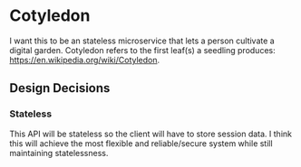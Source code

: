 # Cotyledon

I want this to be an stateless microservice that lets a person cultivate a
digital garden. Cotyledon refers to the first leaf(s) a seedling produces:
<https://en.wikipedia.org/wiki/Cotyledon>.

## Design Decisions

### Stateless

This API will be stateless so the client will have to store session data. I think
this will achieve the most flexible and reliable/secure system while still
maintaining statelessness.

